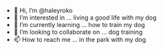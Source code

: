 - 👋 Hi, I’m @haleyroko
- 👀 I’m interested in ... living a good life with my dog
- 🌱 I’m currently learning ... how to train my dog
- 💞️ I’m looking to collaborate on ... dog training
- 📫 How to reach me ... in the park with my dog

<!---
haleyroko/haleyroko is a ✨ special ✨ repository because its `README.md` (this file) appears on your GitHub profile.
You can click the Preview link to take a look at your changes.
--->
